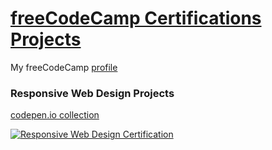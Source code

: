 # [freeCodeCamp Certifications Projects](https://www.freecodecamp.org/)

My freeCodeCamp [profile](https://www.freecodecamp.org/n4d114-k)

### Responsive Web Design Projects
[codepen.io collection](https://codepen.io/collection/Dgogoz "My solution on codepen.io")

[![Responsive Web Design Certification](https://i.ibb.co/fF6W649/Screenshot-from-2020-10-26-17-52-54.png)](https://www.freecodecamp.org/certification/n4d114-k/responsive-web-design)
